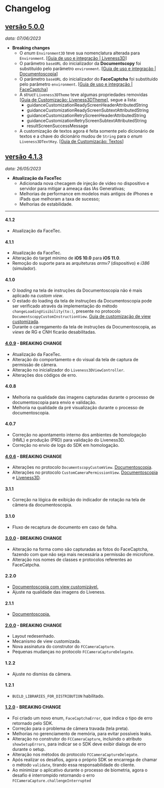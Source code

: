 # Changelog

## [versão 5.0.0](https://github.com/oititec/liveness-ios-sdk/releases/tag/5.0.0)
*data: 07/06/2023*

- **Breaking changes**
    - O *enum* `Environment3D` teve sua nomenclatura alterada para `Environment`. [[Guia de uso e integração | Liveness3D](../Liveness3D/Liveness3D-Usage.md#iniciando-o-liveness-3d)]
    - O parâmetro `baseURL` do inicializador da **Documentscopy** foi substituído pelo parâmetro `environment`. [[Guia de uso e integração | Documentoscopia](../Liveness2D/Documentscopy-Usage.md#iniciando-a-documentoscopia)]
    - O parâmetro `baseURL` do inicializador do **FaceCaptcha** foi substituído pelo parâmetro `environment`. [[Guia de uso e integração | FaceCaptcha](../Liveness2D/FaceCaptcha-Usage.md#iniciando-o-facecaptcha)]
    - A *struct* `Liveness3DTheme` teve algumas propriedades removidas [[Guia de Customização: Liveness3DTheme](../Liveness3D/Liveness3D-Liveness3DTheme.md)], segue a lista:
        - guidanceCustomizationReadyScreenHeaderAttributedString
        - guidanceCustomizationReadyScreenSubtextAttributedString
        - guidanceCustomizationRetryScreenHeaderAttributedString
        - guidanceCustomizationRetryScreenSubtextAttributedString
        - resultScreenSuccessMessage    
    - A customização de textos agora é feita somente pelo dicionário de textos e a chave do dicionário mudou de `String` para o *enum* `Liveness3DTextKey`. [[Guia de Customização: Textos](../Liveness3D/Liveness3D-CustomTexts.md)]

## [versão 4.1.3](https://github.com/oititec/liveness-ios-sdk/releases/tag/4.1.3)
*data: 26/05/2023*

- **Atualização da FaceTec**
    - Adicionada nova checagem de injeção de video no dispositivo e servidor para mitigar a ameaça das IAs Generativas;
    - Melhorias de performance em modelos mais antigos de iPhones e iPads que melhoram a taxa de sucesso;
    - Melhorias de estabilidade.

---
#### 4.1.2
- Atualização da FaceTec.

#### 4.1.1
- Atualização da FaceTec.
- Alteração do target mínimo de **iOS 10.0** para **iOS 11.0**.
- Remoção do suporte para as arquiteturas *armv7* (dispositivo) e *i386* (simulador).

#### 4.1.0
- O *loading* na tela de instruções da Documentoscopia não é mais aplicado na *custom view*.
- O estado do loading da tela de instruções da Documentoscopia pode ser verificado através da implementação do método `changeLoadingVisibility(to:)`, presente no protocolo `DocumentscopyCustomInstructionView`. [Guia de customização de view customizada](../Liveness2D/Documentscopy-CustomView.md#custominstructionview).
- Durante o carregamento da tela de instruções da Documentoscopia, as *views* de RG e CNH ficarão desabilitadas.

#### [4.0.9](4.0.9.md) - BREAKING CHANGE
- Atualização da FaceTec.
- Alteração do comportamento e do visual da tela de captura de permissão de câmera.
- Alteração no inicializador do `Liveness3DViewController`.
- Alterações dos códigos de erro.

#### 4.0.8
- Melhoria na qualidade das imagens capturadas durante o processo de documentoscopia para envio e validação.
- Melhoria na qualidade da pré visualização durante o processo de documentoscopia.

#### 4.0.7
- Correção no apontamento interno dos ambientes de homologação (HML) e produção (PRD) para validação do Liveness3D.
- Correção no envio de logs do SDK em homologação.

#### [4.0.6](4.0.6.md) - BREAKING CHANGE
- Alterações no protocolo `DocumentscopyCustomView`. [Documentoscopia](../Liveness2D/Documentscopy-CustomView.md).
- Alterações no protocolo `CustomCameraPermissionView`. [Documentoscopia](../Liveness2D/Documentscopy-CustomView.md) e [Liveness3D](../Liveness3D/Liveness3D-CustomView.md).

#### 3.1.1
- Correção na lógica de exibição do indicador de rotação na tela de câmera da documentoscopia.

#### 3.1.0
- Fluxo de recaptura de documento em caso de falha.

#### [3.0.0](3.0.0.md) - BREAKING CHANGE
- Alteração na forma como são capturadas as fotos do FaceCaptcha, fazendo com que não seja mais necessária a permissão de microfone.
- Alteração nos nomes de classes e protocolos referentes ao FaceCatpcha.

#### 2.2.0
- [Documentoscopia com view customizável.](../Liveness2D/Documentscopy-CustomView.md)
- Ajuste na qualidade das imagens do Liveness.

#### 2.1.1
- [Documentoscopia.](../Liveness2D/Documentscopy-Usage.md)

#### [2.0.0](2.0.0.md) - BREAKING CHANGE
- Layout redesenhado.
- Mecanismo de view customizada.
- Nova assinatura do construtor do `FCCameraCapture`.
- Pequenas mudanças no protocolo `FCCameraCaptureDelegate`.

#### 1.2.2
- Ajuste no dismiss da câmera.

#### 1.2.1
- `BUILD_LIBRARIES_FOR_DISTRIBUTION` habilitado.

#### [1.2.0](1.2.0.md) - BREAKING CHANGE
- Foi criado um novo enum, `FaceCaptchaError`, que indica o tipo de erro retornado pelo SDK.
- Correção para o problema de câmera travada (tela preta).
- Melhorias no gerenciamento de memória, para evitar possíveis leaks.
- Alteração no construtor do `FCCameraCapture`, incluindo o atributo `showSetupErrors`, para indicar se o SDK deve exibir dialogs de erro durante o setup.
- Alteração nos métodos do protocolo `FCCameraCaptureDelegate`.
- Após realizar os desafios, agora o próprio SDK se encarrega de chamar o método `validate`, tirando essa responsabilidade do cliente.
- Ao minimizar o aplicativo durante o processo de biometria, agora o desafio é interrompido retornando o erro `FCCameraCapture.challengeInterrupted`

